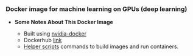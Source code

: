 ### Docker image for machine learning on GPUs (deep learning)

- **Some Notes About This Docker Image**

  - Built using [nvidia-docker](https://github.com/NVIDIA/nvidia-docker)
  - Dockerhub [link](https://hub.docker.com/r/hamelsmu/dockerbuilds/)
  - [Helper scripts](https://github.com/hamelsmu/docker-gpu/tree/master/gpu) commands to build images and run containers.
